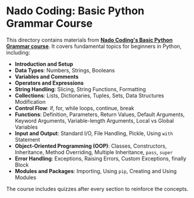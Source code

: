 # Nado Coding: Basic Python Grammar Course

This directory contains materials from [**Nado Coding's Basic Python Grammar course**](https://youtu.be/kWiCuklohdY?si=4OcT4UTe8Ci5qmuq). It covers fundamental topics for beginners in Python, including:

- **Introduction and Setup**
- **Data Types**: Numbers, Strings, Booleans
- **Variables and Comments**
- **Operators and Expressions**
- **String Handling**: Slicing, String Functions, Formatting
- **Collections**: Lists, Dictionaries, Tuples, Sets, Data Structures Modification
- **Control Flow**: if, for, while loops, continue, break
- **Functions**: Definition, Parameters, Return Values, Default Arguments, Keyword Arguments, Variable-length Arguments, Local vs Global Variables
- **Input and Output**: Standard I/O, File Handling, Pickle, Using `with` Statement
- **Object-Oriented Programming (OOP)**: Classes, Constructors, Inheritance, Method Overriding, Multiple Inheritance, `pass`, `super`
- **Error Handling**: Exceptions, Raising Errors, Custom Exceptions, finally Block
- **Modules and Packages**: Importing, Using `pip`, Creating and Using Modules

The course includes quizzes after every section to reinforce the concepts.